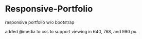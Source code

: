 # Responsive-Portfolio
responsive portfolio w/o bootstrap

added @media to css to support viewing in 640, 768, and 980 px.

